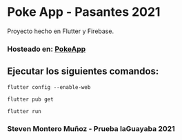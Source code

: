 # Poke App - Pasantes 2021

Proyecto hecho en Flutter y Firebase.

### Hosteado en: [PokeApp](https://stevenmontero.github.io/pokeappweb/#/)

## Ejecutar los siguientes comandos: 

<code>flutter config --enable-web</code>

<code>flutter pub get</code>

<code>flutter run</code>



### Steven Montero Muñoz - Prueba laGuayaba 2021
